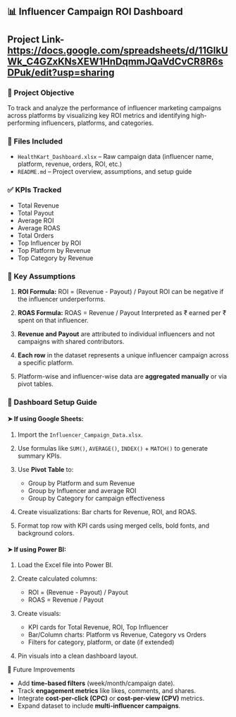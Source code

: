 ## 📊 Influencer Campaign ROI Dashboard

## Project Link- https://docs.google.com/spreadsheets/d/11GlkUWk_C4GZxKNsXEW1HnDqmmJQaVdCvCR8R6sDPuk/edit?usp=sharing


### 🔧 Project Objective

To track and analyze the performance of influencer marketing campaigns across platforms by visualizing key ROI metrics and identifying high-performing influencers, platforms, and categories.

### 📁 Files Included

* `HealthKart_Dashboard.xlsx` – Raw campaign data (influencer name, platform, revenue, orders, ROI, etc.)
* `README.md` – Project overview, assumptions, and setup guide
### ✅ KPIs Tracked

* Total Revenue
* Total Payout
* Average ROI
* Average ROAS
* Total Orders
* Top Influencer by ROI
* Top Platform by Revenue
* Top Category by Revenue

### 📌 Key Assumptions

1. **ROI Formula:**
   ROI = (Revenue - Payout) / Payout
   ROI can be negative if the influencer underperforms.

2. **ROAS Formula:**
   ROAS = Revenue / Payout
   Interpreted as ₹ earned per ₹ spent on that influencer.

3. **Revenue and Payout** are attributed to individual influencers and not campaigns with shared contributors.

4. **Each row** in the dataset represents a unique influencer campaign across a specific platform.

5. Platform-wise and influencer-wise data are **aggregated manually** or via pivot tables.

### 📐 Dashboard Setup Guide

#### ➤ If using **Google Sheets**:

1. Import the `Influencer_Campaign_Data.xlsx`.
2. Use formulas like `SUM()`, `AVERAGE()`, `INDEX()` + `MATCH()` to generate summary KPIs.
3. Use **Pivot Table** to:

   * Group by Platform and sum Revenue
   * Group by Influencer and average ROI
   * Group by Category for campaign effectiveness
4. Create visualizations: Bar charts for Revenue, ROI, and ROAS.
5. Format top row with KPI cards using merged cells, bold fonts, and background colors.

#### ➤ If using **Power BI**:

1. Load the Excel file into Power BI.
2. Create calculated columns:

   * ROI = (Revenue - Payout) / Payout
   * ROAS = Revenue / Payout
3. Create visuals:

   * KPI cards for Total Revenue, ROI, Top Influencer
   * Bar/Column charts: Platform vs Revenue, Category vs Orders
   * Filters for category, platform, or date (if extended)
4. Pin visuals into a clean dashboard layout.


 🧪 Future Improvements

* Add **time-based filters** (week/month/campaign date).
* Track **engagement metrics** like likes, comments, and shares.
* Integrate **cost-per-click (CPC)** or **cost-per-view (CPV)** metrics.
* Expand dataset to include **multi-influencer campaigns**.

